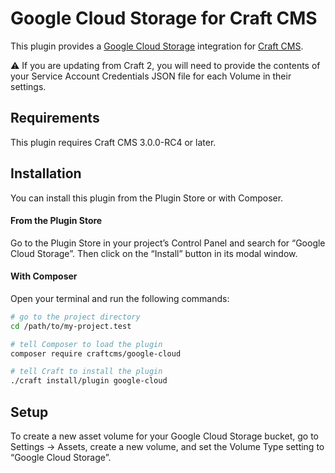 # Google Cloud Storage for Craft CMS

This plugin provides a [Google Cloud Storage](https://cloud.google.com/storage/) integration for [Craft CMS](https://craftcms.com/).

:warning: If you are updating from Craft 2, you will need to provide the contents of your Service Account Credentials JSON file for each Volume in their settings.

## Requirements

This plugin requires Craft CMS 3.0.0-RC4 or later.

## Installation

You can install this plugin from the Plugin Store or with Composer.

#### From the Plugin Store

Go to the Plugin Store in your project’s Control Panel and search for “Google Cloud Storage”. Then click on the “Install” button in its modal window.

#### With Composer

Open your terminal and run the following commands:

```bash
# go to the project directory
cd /path/to/my-project.test

# tell Composer to load the plugin
composer require craftcms/google-cloud

# tell Craft to install the plugin
./craft install/plugin google-cloud
```

## Setup

To create a new asset volume for your Google Cloud Storage bucket, go to Settings → Assets, create a new volume, and set the Volume Type setting to “Google Cloud Storage”.

